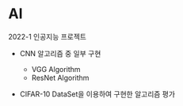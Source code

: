 # AI
2022-1 인공지능 프로젝트

- CNN 알고리즘 중 일부 구현
  - VGG Algorithm
  - ResNet Algorithm

- CIFAR-10 DataSet을 이용하여 구현한 알고리즘 평가
